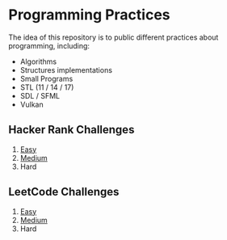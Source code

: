 # Programming Practices

The idea of this repository is to public different practices about 
programming, including:

* Algorithms
* Structures implementations
* Small Programs
* STL (11 / 14 / 17)
* SDL / SFML
* Vulkan 

## Hacker Rank Challenges
1. [Easy](https://github.com/matias09/programmingpractices/tree/master/hackerrank/easy)
2. [Medium](https://github.com/matias09/programmingpractices/tree/master/hackerrank/medium)
3. Hard

## LeetCode Challenges
1. [Easy](https://github.com/matias09/programmingpractices/tree/master/leetcode/easy)
2. [Medium](https://github.com/matias09/programmingpractices/tree/master/leetcode/medium)
3. Hard
